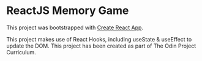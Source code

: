 # ReactJS Memory Game

This project was bootstrapped with [Create React App](https://github.com/facebook/create-react-app).

This project makes use of React Hooks, including useState & useEffect to update the DOM.
This project has been created as part of The Odin Project Curriculum.
